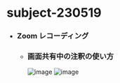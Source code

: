 # subject-230519

- ### Zoom レコーディング
  - ### 画面共有中の注釈の使い方
    ![image](https://github.com/winofsql/subject-230519/assets/1501327/ee4eae2e-d951-4e58-8bbf-a85f43c5065f)
    ![image](https://github.com/winofsql/subject-230519/assets/1501327/7e16bf17-1ae3-4c89-be7e-135c0aeeb9d2)
